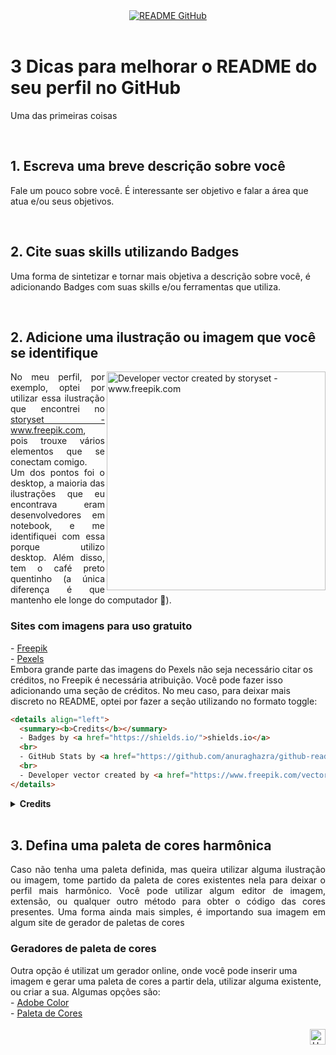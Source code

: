 <div id="top" align="center">
  <a href="https://github.com/elidianaandrade">
    <img alt="README GitHub" src="https://github.com/elidianaandrade/archstil-netflix-clone/blob/main/assets/img/archstil-screen.png?raw=true">
  </a>
</div>

<br>

<!-- TÍTULO E DESCRIÇÃO -->

<h1 align="left">
  3 Dicas para melhorar o README do seu perfil no GitHub
</h1>

<p align="justify">
 Uma das primeiras coisas 
</p>

<br>

<!-- DICA 1 -->
<h2 align="left" text-decoration="none">
1. Escreva uma breve descrição sobre você 
</h2>
<p align="v">
 Fale um pouco sobre você. É interessante ser objetivo e falar a área que atua e/ou seus objetivos. 
</p>

<br>

<!-- DICA 2 -->
<h2 align="left" text-decoration="none">
2. Cite suas skills utilizando Badges
</h2>
<p align="v">
 Uma forma de sintetizar e tornar mais objetiva a descrição sobre você, é adicionando Badges com suas skills e/ou ferramentas que utiliza. 
</p>

<br>

<!-- DICA 3 -->
<h2 align="left">
2. Adicione uma ilustração ou imagem que você se identifique
</h2>

<img align="right" alt="Developer vector created by storyset - www.freepik.com" height="350" src="https://user-images.githubusercontent.com/97471199/164148375-75b79a9a-77a4-43df-b3fd-b6472d8a8670.png">

<p align="justify">
 No meu perfil, por exemplo, optei por utilizar essa ilustração que encontrei no <a href="https://www.freepik.com/vectors/developer">storyset - www.freepik.com</a>, pois trouxe vários elementos que se conectam comigo.<br>
  Um dos pontos foi o desktop, a maioria das ilustrações que eu encontrava eram desenvolvedores em notebook, e me identifiquei com essa porque utilizo desktop. Além disso, tem o café preto quentinho (a única diferença é que mantenho ele longe do computador 🤣).<br>
  
<h3 align="left">
Sites com imagens para uso gratuito
</h3>
- <a href="https://www.freepik.com/vectors/developer">Freepik</a><br>
- <a href="https://www.pexels.com/">Pexels</a><br>
  Embora grande parte das imagens do Pexels não seja necessário citar os créditos, no Freepik é necessária atribuição. Você pode fazer isso adicionando uma seção de créditos. No meu caso, para deixar mais discreto no README, optei por fazer a seção utilizando no formato toggle:
</p>

```html
<details align="left">
  <summary><b>Credits</b></summary> 
  - Badges by <a href="https://shields.io/">shields.io</a>
  <br>
  - GitHub Stats by <a href="https://github.com/anuraghazra/github-readme-stats">anuraghazra</a>
  <br>
  - Developer vector created by <a href="https://www.freepik.com/vectors/developer">storyset - www.freepik.com</a>
</details>
```
<details align="left">
  <summary><b>Credits</b></summary> 
  - Badges by <a href="https://shields.io/">shields.io</a>
  <br>
  - GitHub Stats by <a href="https://github.com/anuraghazra/github-readme-stats">anuraghazra</a>
  <br>
  - Developer vector created by <a href="https://www.freepik.com/vectors/developer">storyset - www.freepik.com</a>
</details>

<br>

<!-- DICA 3 -->
<h2 align="left">
3. Defina uma paleta de cores harmônica
</h2>
<p align="justify">
  Caso não tenha uma paleta definida, mas queira utilizar alguma ilustração ou imagem, tome partido da paleta de cores existentes nela para deixar o perfil mais harmônico. Você pode utilizar algum editor de imagem, extensão, ou qualquer outro método para obter o código das cores presentes. Uma forma ainda mais simples, é importando sua imagem em algum site de gerador de paletas de cores<br>
</p>
<h3 align="left">
Geradores de paleta de cores
</h3>
  Outra opção é utilizat um gerador online, onde você pode inserir uma imagem e gerar uma paleta de cores a partir dela, utilizar alguma existente, ou criar a sua. Algumas opções são: <br>
- <a href="https://color.adobe.com/pt/create/color-wheel">Adobe Color</a><br>
- <a href="https://paletadecores.com/">Paleta de Cores</a><br>

<br>

<div align="right">
  <a href="#top">
    <img alt="Up" height="25" src="https://raw.githubusercontent.com/FortAwesome/Font-Awesome/6.x/svgs/solid/angle-up.svg">
  </a>
</div>
